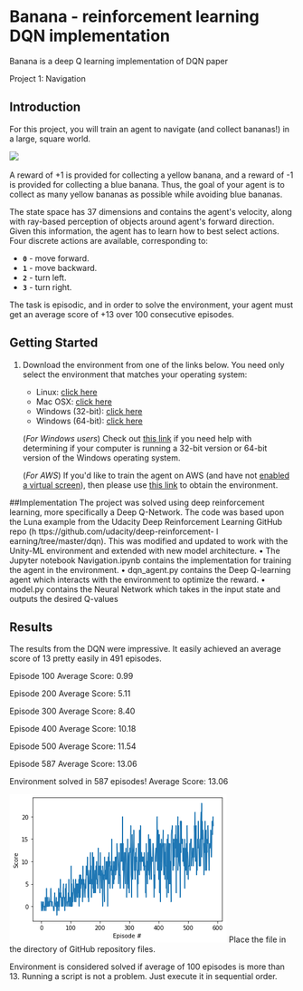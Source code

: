 
Banana - reinforcement learning DQN implementation
============

Banana is a deep Q learning implementation of DQN paper

Project 1: Navigation

## Introduction

For this project, you will train an agent to navigate (and collect bananas!) in a large, square world.  

![](UnityEnvironment_Banana.gif)

A reward of +1 is provided for collecting a yellow banana, and a reward of -1 is provided for collecting a blue banana.  Thus, the goal of your agent is to collect as many yellow bananas as possible while avoiding blue bananas.  

The state space has 37 dimensions and contains the agent's velocity, along with ray-based perception of objects around agent's forward direction.  Given this information, the agent has to learn how to best select actions.  Four discrete actions are available, corresponding to:
- **`0`** - move forward.
- **`1`** - move backward.
- **`2`** - turn left.
- **`3`** - turn right.

The task is episodic, and in order to solve the environment, your agent must get an average score of +13 over 100 consecutive episodes.

## Getting Started

1. Download the environment from one of the links below.  You need only select the environment that matches your operating system:
    - Linux: [click here](https://s3-us-west-1.amazonaws.com/udacity-drlnd/P1/Banana/Banana_Linux.zip)
    - Mac OSX: [click here](https://s3-us-west-1.amazonaws.com/udacity-drlnd/P1/Banana/Banana.app.zip)
    - Windows (32-bit): [click here](https://s3-us-west-1.amazonaws.com/udacity-drlnd/P1/Banana/Banana_Windows_x86.zip)
    - Windows (64-bit): [click here](https://s3-us-west-1.amazonaws.com/udacity-drlnd/P1/Banana/Banana_Windows_x86_64.zip)
    
    (_For Windows users_) Check out [this link](https://support.microsoft.com/en-us/help/827218/how-to-determine-whether-a-computer-is-running-a-32-bit-version-or-64) if you need help with determining if your computer is running a 32-bit version or 64-bit version of the Windows operating system.

    (_For AWS_) If you'd like to train the agent on AWS (and have not [enabled a virtual screen](https://github.com/Unity-Technologies/ml-agents/blob/master/docs/Training-on-Amazon-Web-Service.md)), then please use [this link](https://s3-us-west-1.amazonaws.com/udacity-drlnd/P1/Banana/Banana_Linux_NoVis.zip) to obtain the environment.


##Implementation
The project was solved using deep reinforcement learning, more specifically a Deep Q-Network. The code was based upon the Luna example from the Udacity Deep Reinforcement Learning GitHub repo (h  ttps://github.com/udacity/deep-reinforcement-
l earning/tree/master/dqn). This was modified and updated to work with the Unity-ML environment and extended with new model architecture.
•	The Jupyter notebook Navigation.ipynb contains the implementation for training the agent in the environment.
•	dqn_agent.py contains the Deep Q-learning agent which interacts with the environment to optimize the reward.
•	model.py contains the Neural Network which takes in the input state and outputs the desired Q-values

## Results
The results from the DQN were impressive. It easily achieved an average score of 13 pretty easily in 491 episodes.

Episode 100	Average Score: 0.99

Episode 200	Average Score: 5.11

Episode 300	Average Score: 8.40

Episode 400	Average Score: 10.18

Episode 500	Average Score: 11.54

Episode 587	Average Score: 13.06

Environment solved in 587 episodes!	Average Score: 13.06

![](output_graph.png) 
Place the file in the directory of GitHub repository files.


Environment is considered solved if average of 100 episodes is more than 13.
Running a script is not a problem. Just execute it in sequential order.

